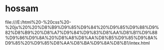 # hossam
file:///E:/html%20-%20css%20-%20js%20%20%D8%B9%D9%85%D9%84%20%D9%85%D9%88%D9%82%D8%B9%20%D8%A7%D9%84%D9%83%D8%AA%D8%B1%D9%88%D9%86%D9%8A%20%D8%A8%D8%AA%D8%B5%D9%85%D9%8A%D9%85%20%D9%85%D8%AA%D8%BA%D9%8A%D8%B1/intex.html
